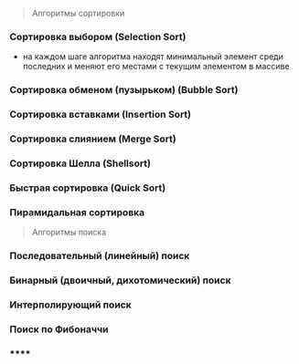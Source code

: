 > Алгоритмы сортировки
### **Сортировка выбором (Selection Sort)**
* на каждом шаге алгоритма находят минимальный элемент среди последних и меняют его местами с текущим элементом в массиве


### **Сортировка обменом (пузырьком) (Bubble Sort)**


### **Сортировка вставками (Insertion Sort)**


### **Сортировка слиянием (Merge Sort)**


### **Сортировка Шелла (Shellsort)**


### **Быстрая сортировка (Quick Sort)**


### **Пирамидальная сортировка**


> Алгоритмы поиска


### **Последовательный (линейный) поиск**


### **Бинарный (двоичный, дихотомический) поиск**


### **Интерполирующий поиск**



### **Поиск по Фибоначчи**



### ****
